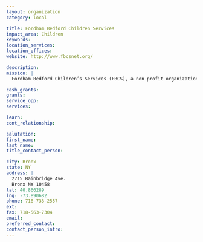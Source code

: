 ```yaml
---
layout: organization
category: local

title: Fordham Bedford Children Services
impact_area: Children
keywords: 
location_services: 
location_offices: 
website: http://www.fbcsnet.org/

description: 
mission: |
  Fordham Bedford Children’s Services (FBCS), a non profit organization founded by the Fordham Bedford Housing Corporation, is committed to serving the children and families of the Northwest Bronx and its surrounding areas. FBCS seeks new and innovative ways to strengthen families by providing a variety of programs and services. In partnership with the community and other local not-for-profit organizations, Children's Services is addressing the ever changing needs of a community that has long been neglected.

cash_grants: 
grants: 
service_opp: 
services: 

learn: 
cont_relationship: 

salutation: 
first_name: 
last_name: 
title_contact_person: 

city: Bronx
state: NY
address: |
  2715 Bainbridge Ave.  
  Bronx NY 10458
lat: 40.866289
lng: -73.890682
phone: 718-733-2557
ext: 
fax: 718-563-7304
email: 
preferred_contact: 
contact_person_intro: 
---
```

